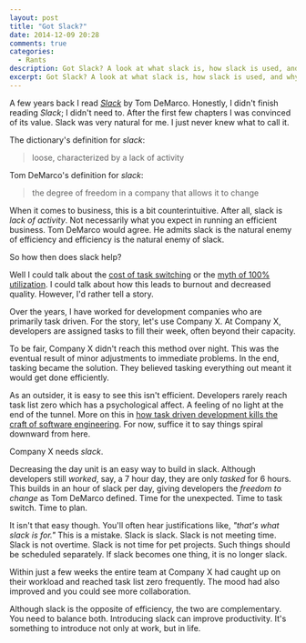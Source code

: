 ```yaml
---
layout: post
title: "Got Slack?"
date: 2014-12-09 20:28
comments: true
categories:
  - Rants
description: Got Slack? A look at what slack is, how slack is used, and why you need slack?
excerpt: Got Slack? A look at what slack is, how slack is used, and why you need slack?
---
```

A few years back I read [*Slack*](http://www.amazon.com/Slack-Getting-Burnout-Busywork-Efficiency/dp/0932633617) by Tom DeMarco. Honestly, I didn't finish reading *Slack*; I didn't need to. After the first few chapters I was convinced of its value. Slack was very natural for me. I just never knew what to call it.

The dictionary's definition for *slack*:

> loose, characterized by a lack of activity

Tom DeMarco's definition for *slack*:

> the degree of freedom in a company that allows it to change

When it comes to business, this is a bit counterintuitive. After all, slack is *lack of activity*. Not necessarily what you expect in running an efficient business. Tom DeMarco would agree. He admits slack is the natural enemy of efficiency and efficiency is the natural enemy of slack.

So how then does slack help?

Well I could talk about the [cost of task switching](http://www.fastcompany.com/944128/worker-interrupted-cost-task-switching) or the [myth of 100% utilization](http://www.agileconnection.com/article/management-myth-1-myth-100-utilization). I could talk about how this leads to burnout and decreased quality. However, I'd rather tell a story.

Over the years, I have worked for development companies who are primarily task driven. For the story, let's use Company X. At Company X, developers are assigned tasks to fill their week, often beyond their capacity.

To be fair, Company X didn't reach this method over night. This was the eventual result of minor adjustments to immediate problems. In the end, tasking became the solution. They believed tasking everything out meant it would get done efficiently.

As an outsider, it is easy to see this isn't efficient. Developers rarely reach task list zero which has a psychological affect. A feeling of no light at the end of the tunnel. More on this in [how task driven development kills the craft of software engineering](/2014/12/task-driven-development-kills-craft-software-engineering). For now, suffice it to say things spiral downward from here.

Company X needs *slack*.

Decreasing the day unit is an easy way to build in slack. Although developers still *worked*, say, a 7 hour day, they are only *tasked* for 6 hours. This builds in an hour of slack per day, giving developers the *freedom to change* as Tom DeMarco defined. Time for the unexpected. Time to task switch. Time to plan.

It isn't that easy though. You'll often hear justifications like, *"that's what slack is for."* This is a mistake. Slack is slack. Slack is not meeting time. Slack is not overtime. Slack is not time for pet projects. Such things should be scheduled separately. If slack becomes one thing, it is no longer slack.

Within just a few weeks the entire team at Company X had caught up on their workload and reached task list zero frequently. The mood had also improved and you could see more collaboration.

Although slack is the opposite of efficiency, the two are complementary. You need to balance both. Introducing slack can improve productivity. It's something to introduce not only at work, but in life.